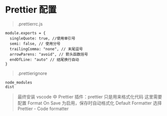 # Prettier 配置

> .prettierrc.js

```
module.exports = {
  singleQuote: true, //使⽤单引号
  semi: false, // 使⽤分号
  trailingComma: "none", // 末尾逗号
  arrowParens: "avoid", // 箭头函数括号
  endOfLine: "auto" // 结尾换⾏⾃动
}
```

> .prettierignore

```
node_modules
dist

```

> 最终安装 vscode 中 Prettier 插件：prettier 只是⽤来格式化代码
> 这⾥需要配置 Format On Save 为启⽤，保存时⾃动格式化 Default Formatter 选择 Prettier - Code formatter
